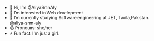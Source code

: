 - 👋 Hi, I’m @AliyaSmnAly
- 👀 I’m interested in Web development
- 🌱 I’m currently studying Software engineering at UET, Taxila,Pakistan.
  @aliya-smn-aly<on instagram>
- 😄 Pronouns: she/her
- ⚡ Fun fact: I'm just a girl.


